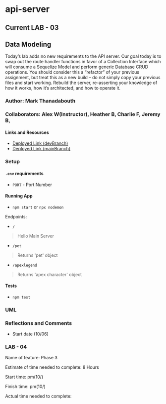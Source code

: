 # api-server

## Current LAB - 03

## Data Modeling

Today’s lab adds no new requirements to the API server. Our goal today is to swap out the route handler functions in favor of a Collection Interface which will consume a Sequelize Model and perform generic Database CRUD operations. You should consider this a “refactor” of your previous assignment, but treat this as a new build – do not simply copy your previous files and start working. Rebuild the server, re-asserting your knowledge of how it works, how it’s architected, and how to operate it.

### Author: Mark Thanadabouth

### Collaborators: Alex W(Instructor), Heather B, Charlie F, Jeremy B,

#### Links and Resources
* [Deployed Link (devBranch)](https://markt-basic-api-server-dev.herokuapp.com/)
* [Deployed Link (mainBranch)](https://mt-basic-api-server-prod.herokuapp.com/)

### Setup

#### `.env` requirements
- `PORT` - Port Number

#### Running App
- `npm start` or `npx nodemon`

Endpoints:
- `/`
> Hello Main Server
- `/pet`
> Returns 'pet' object
- `/apexlegend`
> Returns 'apex character' object

#### Tests
- `npm test`


### UML
<!-- > <img src="401lab03_UML.jpg" width="300"/> -->

### Reflections and Comments
* Start date (10/06)

### LAB - 04

Name of feature: Phase 3

Estimate of time needed to complete: 8 Hours

Start time: pm(10/)

Finish time: pm(10/)

Actual time needed to complete: 
